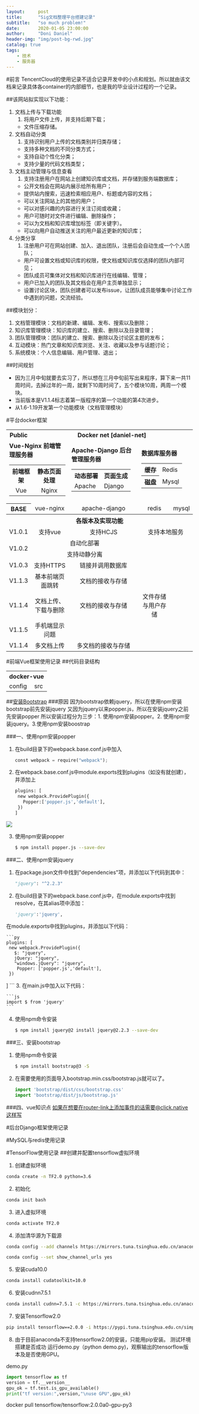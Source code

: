 ```yaml
---
layout:     post
title:      "Sig文档整理平台搭建记录"
subtitle:   "so much problem!"
date:       2020-01-05 23:00:00
author:     "Doni Daniel"
header-img: "img/post-bg-rwd.jpg"
catalog: true
tags:
    - 技术
    - 服务器
---
```


#前言
TencentCloud的使用记录不适合记录开发中的小点和规划。所以就由该文档来记录具体各container的内部细节，也是我的毕业设计过程的一个记录。

##该网站拟实现以下功能：
1. 文档上传与下载功能
	1. 将用户文件上传，并支持后期下载；
	- 文件压缩存储。
2. 文档自动分类
	1. 支持识别用户上传的文档类别并归类存储；
	- 支持多种文档的不同分类方式；
	- 支持自动个性化分类；
	- 支持少量的代码文档类型；
3. 文档主动管理与信息查看
	1. 支持注册用户在网站上创建知识库或文档，并存储到服务端数据库；
	- 公开文档会在网站内展示给所有用户；
	- 提供站内搜索，迅速检索相应用户、标题或内容的文档；
	- 可以关注网站上的其他的用户；
	- 可以对感兴趣的内容进行关注订阅或收藏；
	- 用户可随时对文件进行编辑、删除操作；
	- 可以为文档和知识库增加标签（即关键字）。
	- 可以向用户自动推送关注的用户最近更新的知识库；
4. 分类分享
	1. 注册用户可在网站创建、加入、退出团队，注册后会自动生成一个个人团队；
	- 用户可设置文档或知识库的权限，使文档或知识库仅选择的团队内部可见；
	- 团队成员可集体对文档和知识库进行在线编辑、管理；
	- 用户已加入的团队及其文档会在用户主页单独显示；
	- 设置讨论区块，团队创建者可以发布issue，让团队成员能够集中讨论工作中遇到的问题，交流经验。


##模块划分：
1. 文档管理模块：文档的新建、编辑、发布、搜索以及删除；
2. 知识库管理模块：知识库的建立、搜索、删除以及目录管理；
3. 团队管理模块：团队的建立、搜索、删除以及讨论区主题的发布；
4. 互动模块：热门文章和知识库浏览、关注、收藏以及参与话题讨论；
5. 系统模块：个人信息编辑、用户管理、退出；

##时间规划
- 因为三月中旬就要去实习了，所以想在三月中旬前写出来程序，算下来一共11周时间，去掉过年的一周，就剩下10周时间了，五个模块10周，两周一个模块。
- 当前版本是V1.1.4标志着第一版程序的第一个功能的第4次进步。
- 从1.6-1.19开发第一个功能模块（文档管理模块）


#平台docker框架
<table>
	<tr align=center><th colspan="1">Public</td><th colspan="4">Docker net [daniel-net]</td></tr>
	<tr><td colspan="2"><b>Vue-Nginx 前端管理服务器</b>
		<table><tr align=center><th>前端框架</th><th>静态页面处理</th></tr><tr align="center"><td>Vue</td><td>Nginx</td></tr></table></td><td><b>Apache-Django 后台管理服务器</b>
		<table><tr><th>动态部署</th><th>页面生成</th></tr><tr><td>Apache</td><td>Django</td></tr></table></td><td colspan="2"><b>数据库服务器</b>
		<table><tr><th>缓存</th><td>Redis</td></tr><tr><th>磁盘</th><td>Mysql</td></tr></table></td></tr>
	<tr align=center><th>BASE</th><td>vue-nginx</td><td>apache-django</td><td>redis</td><td>mysql</td></tr>
	<tr><th colspan="5">各版本及实现功能</th></tr>
	<tr align=center><td>V1.0.1</td><td>支持vue</td><td>支持HCJS</td><td colspan="2">支持本地服务</tr>
	<tr align=center><td rowspan="2">V1.0.2</td><td colspan="2">自动化部署</td></tr>
	<tr align=center><td colspan="2">支持动静分离</td></tr>
	<tr align=center><td>V1.0.3</td><td>支持HTTPS</td><td>链接并调用数据库</td><tr>
	<tr align=center><td>V1.1.3</td><td>基本前端页面跳转</td><td>文档的接收与存储</td></tr>
	<tr align=center><td>V1.1.4</td><td>文档上传、下载与删除</td><td>文档的接收与存储</td><td>文件存储与用户存储</td></tr>
	<tr align=center><td>V1.1.5</td><td>手机端显示问题</td></tr>
	<tr align=center><td>V1.1.4</td><td>多文档上传</td><td>多文档的接收与存储</td></tr>
</table>


#前端Vue框架使用记录
##代码目录结构
<table>
	<tr><th colspan="2">docker-vue</th></tr>
	<tr><td>config</td><td>src</td></tr>
</table>

##[安装Bootstrap](https://www.cnblogs.com/wangpengblog/p/10594652.html)
###原因
因为bootstrap依赖jquery，所以在使用npm安装bootstrap前先安装jquery
又因为jquery以来popper.js，所以在安装jquery之前先安装popper
所以安装过程分为三步：1. 使用npm安装popper。2. 使用npm安装jquery。3.使用npm安装boostrap 
 
###一、使用npm安装popper
1. 在build目录下的webpack.base.conf.js中加入

	```py
	const webpack = require("webpack");
	```
2. 在webpack.base.conf.js中module.exports找到plugins（如没有就创建），并添加上

	```py
	plugins: [
     new webpack.ProvidePlugin({
	   Popper:['popper.js','default'],
     })
   ]
	```
![](../img/material.png)

3. 使用npm安装popper

	```sh
	$ npm install popper.js --save-dev
	```

###二、使用npm安装jquery
1. 在package.json文件中找到"dependencies"项，并添加以下代码到其中：

	```py
	"jquery": "^2.2.3"
	```
2. 在build目录下的webpack.base.conf.js中，在module.exports中找到resolve，在其alias项中添加：

	```py
	'jquery':'jquery',
	```
在module.exports中找到plugins，并添加以下代码：
	
	```py
	plugins: [
     new webpack.ProvidePlugin({
       $: "jquery", 
       jQuery: "jquery",
       "windows.jQuery": "jquery",
	    Popper: ['popper.js','default'],
     })
   ]
	```
3. 在main.js中加入以下代码：

	```js
	import $ from 'jquery'
	```
4. 使用npm命令安装

	```sh
	$ npm install jquery@2 install jquery@2.2.3 --save-dev
	```

###三、安装bootstrap
1. 使用npm命令安装

	```sh
	$ npm install bootstrap@3 -S
	```
2. 在需要使用的页面导入bootstrap.min.css/bootstrap.js就可以了。
	
	```js
	import 'bootstrap/dist/css/bootstrap.css'
	import 'bootstrap/dist/js/bootstrap.js'
	```

###四、vue知识点
如果在想要在router-link上添加事件的话需要@click.native这样写


#后台Django框架使用记录


#MySQL与redis使用记录


#TensorFlow使用记录
##创建并配置tensorflow虚拟环境
1. 创建虚拟环境

```sh
conda create -n TF2.0 python=3.6
```

2. 初始化

```sh
conda init bash
```

3. 进入虚拟环境

```sh
conda activate TF2.0
```

4. 添加清华源为下载源

```sh 
conda config --add channels https://mirrors.tuna.tsinghua.edu.cn/anaconda/pkgs/free/

conda config --set show_channel_urls yes
```

5. 安装cuda10.0

```sh
conda install cudatoolkit=10.0
```

6. 安装cudnn7.5.1

```sh
conda install cudnn=7.5.1 -c https://mirrors.tuna.tsinghua.edu.cn/anaconda/pkgs/main/linux-64/
```

7. 安装Tensorflow2.0

```sh
pip install tensorflow==2.0.0 -i https://pypi.tuna.tsinghua.edu.cn/simple
```

8. 由于目前anaconda不支持tensorflow2.0的安装，只能用pip安装。
测试环境搭建是否成功
运行demo.py（python demo.py)，观察输出的tensorflow版本及是否使用GPU。

demo.py

```py
import tensorflow as tf
version = tf.__version__
gpu_ok = tf.test.is_gpu_available()
print("tf version:",version,"\nuse GPU",gpu_ok)
```

docker pull tensorflow/tensorflow:2.0.0a0-gpu-py3